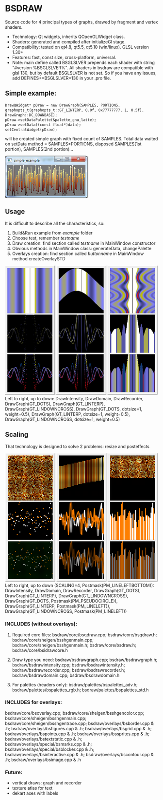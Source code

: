 # BSDRAW
Source code for 4 principal types of graphs, drawed by fragment and vertex shaders.

* Technology: Qt widgets, inherits QOpenGLWidget class.
* Shaders: generated and compiled after initializeGl stage.
* Compatibility: tested on qt4.8, qt5.5, qt5.10 (win/linux). GLSL version 1.30+
* Features: fast, const size, cross-platform, universal.
* Note: main define called BSGLSLVER prepends each shader with string "#version %BSGLSLVER%". 
All shaders in bsdraw are compatible with glsl 130, but by default BSGLSLVER is not set. So
if you have any issues, add DEFINES+=BSGLSLVER=130 in your .pro file.

## Simple example:
```
DrawQWidget* pDraw = new DrawGraph(SAMPLES, PORTIONS, graphopts_t(graphopts_t::GT_LINTERP, 0.0f, 0x77777777, 1, 0.5f), DrawGraph::DC_DOWNBASE);
pDraw->setDataPalette(&palette_gnu_latte);
pDraw->setData((const float*)data);
setCentralWidget(pDraw);
```
will be created simple graph with fixed count of SAMPLES. Total data waited on setData method = SAMPLES*PORTIONS,
disposed SAMPLES(1st portion), SAMPLES(2nd portion)...

![simple](/demoimages/simple.png)

## Usage
It is difficult to describe all the characteristics, so:
1. Build&Run example from _example_ folder
2. Choose test, remember _testname_
3. Draw creation: find section called _testname_ in MainWindow constructor
4. Obvious methods in MainWindow class: generateData, changePalette
5. Overlays creation: find section called _buttonname_ in MainWindow method createOverlaySTD

![demo1](/demoimages/demo1.png)
Left to right, up to down: 
DrawIntensity, DrawDomain, DrawRecorder, 
DrawGraph(GT_DOTS), DrawGraph(GT_LINTERP), DrawGraph(GT_LINDOWNCROSS),
DrawGraph(GT_DOTS, dotsize=1, weight=0.5), DrawGraph(GT_LINTERP, dotsize=1, weight=0.5), DrawGraph(GT_LINDOWNCROSS, dotsize=1, weight=0.5)

## Scaling
That technology is designed to solve 2 problems: resize and posteffects

![demo2](/demoimages/demo2.png)
Left to right, up to down (SCALING=4, Postmask(PM_LINELEFTBOTTOM)): 
DrawIntensity, DrawDomain, DrawRecorder, 
DrawGraph(GT_DOTS), DrawGraph(GT_LINTERP), DrawGraph(GT_LINDOWNCROSS),
DrawGraph(GT_DOTS, Postmask(PM_PSEUDOCIRCLE)), DrawGraph(GT_LINTERP, Postmask(PM_LINELEFT)), DrawGraph(GT_LINDOWNCROSS, Postmask(PM_LINELEFT))

### INCLUDES (without overlays):
1. Required core files:
bsdraw/core/bsqdraw.cpp;
bsdraw/core/bsqdraw.h;
bsdraw/core/sheigen/bsshgenmain.cpp;
bsdraw/core/sheigen/bsshgenmain.h;
bsdraw/core/bsdraw.h;
bsdraw/core/bsidrawcore.h

2. Draw type you need:
bsdraw/bsdrawgraph.cpp;
bsdraw/bsdrawgraph.h;
bsdraw/bsdrawintensity.cpp;
bsdraw/bsdrawintensity.h;
bsdraw/bsdrawrecorder.cpp;
bsdraw/bsdrawrecorder.h;
bsdraw/bsdrawdomain.cpp;
bsdraw/bsdrawdomain.h

3. For palettes (headers only):
bsdraw/palettes/bspalettes_adv.h;
bsdraw/palettes/bspalettes_rgb.h;
bsdraw/palettes/bspalettes_std.h

### INCLUDES for overlays:
bsdraw/core/bsoverlay.cpp;
bsdraw/core/sheigen/bsshgencolor.cpp;
bsdraw/core/sheigen/bsshgenmain.cpp;
bsdraw/core/sheigen/bsshgentrace.cpp;
bsdraw/overlays/bsborder.cpp & .h;
bsdraw/overlays/bsfigures.cpp & .h;
bsdraw/overlays/bsgrid.cpp & .h;
bsdraw/overlays/bspoints.cpp & .h;
bsdraw/overlays/bssprites.cpp & .h;
bsdraw/overlays/bstextstatic.cpp & .h;
bsdraw/overlays/special/bsmarks.cpp & .h;
bsdraw/overlays/special/bsblocker.cpp & .h;
bsdraw/overlays/bsinteractive.cpp & .h;
bsdraw/overlays/bscontour.cpp & .h;
bsdraw/overlays/bsimage.cpp & .h
    

### Future:
* vertical draws: graph and recorder
* texture atlas for text
* dekart axes with labels
